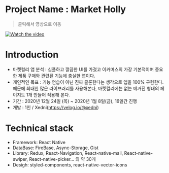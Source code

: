 # Project Name : Market Holly
> 클릭해서 영상으로 이동

[![Watch the video](https://img.youtube.com/vi/pBbvEsXnk7Y/maxresdefault.jpg)](https://youtu.be/pBbvEsXnk7Y)

# Introduction

- 마켓컬리 앱 분석 : 심플하고 깔끔한 UI를 가졌고 이커머스의 가장 기본적이며 중요한 제품 구매와 관련된 기능에 충실한 앱이다.
- 개인적인 목표 : 기능 연습이 아닌 진짜 클론한다는 생각으로 앱을 100% 구현한다. 
때문에 최대한 많은 라이브러리를 사용해본다, 마켓컬리에는 없는 메거진 형태의 페이지도 1개 만들어 적용해 본다. 
- 기간 : 2020년 12월 24일 (목) ~ 2020년 1월 8일(금), 16일간 진행
- 개발 : 1인 / Xedni(https://velog.io/@xedni)

# Technical stack

- Framework: React Native
- DataBase: FireBase, Async-Storage, Gist
- Library: Redux, React-Navigation, React-native-mail, React-native-swiper, React-native-picker... 외 약 30개
- Desigh: styled-components, react-native-vector-icons
